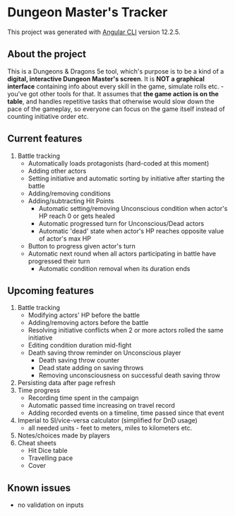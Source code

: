 # Dungeon Master's Tracker
This project was generated with [Angular CLI](https://github.com/angular/angular-cli) version 12.2.5.

## About the project
This is a Dungeons & Dragons 5e tool, which's purpose is to be a kind of a **digital, interactive Dungeon Master's screen**. 
It is **NOT a graphical interface** containing info about every skill in the game, simulate rolls etc. - 
you've got other tools for that. It assumes that **the game action is on the table**, and handles repetitive tasks 
that otherwise would slow down the pace of the gameplay, so everyone can focus on the 
game itself instead of counting initiative order etc. 

## Current features
1. Battle tracking
    * Automatically loads protagonists (hard-coded at this moment)
    * Adding other actors
    * Setting initiative and automatic sorting by initiative after starting the battle
    * Adding/removing conditions
    * Adding/subtracting Hit Points
        * Automatic setting/removing Unconscious condition when actor's HP reach 0 or gets healed
        * Automatic progressed turn for Unconscious/Dead actors
        * Automatic 'dead' state when actor's HP reaches opposite value of actor's max HP
    * Button to progress given actor's turn
    * Automatic next round when all actors participating in battle have progressed their turn
        * Automatic condition removal when its duration ends

## Upcoming features
1. Battle tracking
    * Modifying actors' HP before the battle
    * Adding/removing actors before the battle
    * Resolving initiative conflicts when 2 or more actors rolled the same initiative
    * Editing condition duration mid-fight
    * Death saving throw reminder on Unconscious player
        * Death saving throw counter
        * Dead state adding on saving throws
        * Removing unconsciousness on successful death saving throw
2. Persisting data after page refresh
3. Time progress
    * Recording time spent in the campaign
    * Automatic passed time increasing on travel record
    * Adding recorded events on a timeline, time passed since that event
4. Imperial to SI/vice-versa calculator (simplified for DnD usage)
    * all needed units - feet to meters, miles to kilometers etc.
5. Notes/choices made by players
6. Cheat sheets
    * Hit Dice table
    * Travelling pace
    * Cover

## Known issues
* no validation on inputs
